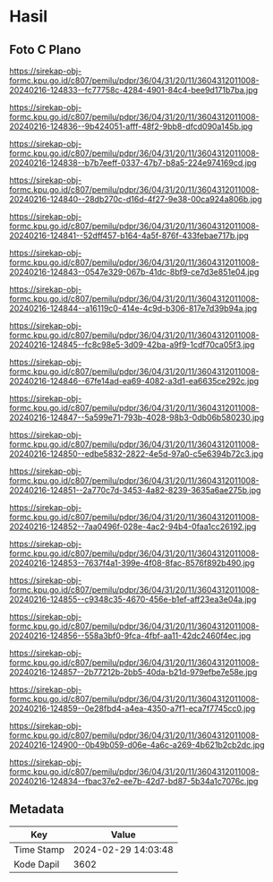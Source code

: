 # Hasil

## Foto C Plano

https://sirekap-obj-formc.kpu.go.id/c807/pemilu/pdpr/36/04/31/20/11/3604312011008-20240216-124833--fc77758c-4284-4901-84c4-bee9d171b7ba.jpg

https://sirekap-obj-formc.kpu.go.id/c807/pemilu/pdpr/36/04/31/20/11/3604312011008-20240216-124836--9b424051-afff-48f2-9bb8-dfcd090a145b.jpg

https://sirekap-obj-formc.kpu.go.id/c807/pemilu/pdpr/36/04/31/20/11/3604312011008-20240216-124838--b7b7eeff-0337-47b7-b8a5-224e974169cd.jpg

https://sirekap-obj-formc.kpu.go.id/c807/pemilu/pdpr/36/04/31/20/11/3604312011008-20240216-124840--28db270c-d16d-4f27-9e38-00ca924a806b.jpg

https://sirekap-obj-formc.kpu.go.id/c807/pemilu/pdpr/36/04/31/20/11/3604312011008-20240216-124841--52dff457-b164-4a5f-876f-433febae717b.jpg

https://sirekap-obj-formc.kpu.go.id/c807/pemilu/pdpr/36/04/31/20/11/3604312011008-20240216-124843--0547e329-067b-41dc-8bf9-ce7d3e851e04.jpg

https://sirekap-obj-formc.kpu.go.id/c807/pemilu/pdpr/36/04/31/20/11/3604312011008-20240216-124844--a16119c0-414e-4c9d-b306-817e7d39b94a.jpg

https://sirekap-obj-formc.kpu.go.id/c807/pemilu/pdpr/36/04/31/20/11/3604312011008-20240216-124845--fc8c98e5-3d09-42ba-a9f9-1cdf70ca05f3.jpg

https://sirekap-obj-formc.kpu.go.id/c807/pemilu/pdpr/36/04/31/20/11/3604312011008-20240216-124846--67fe14ad-ea69-4082-a3d1-ea6635ce292c.jpg

https://sirekap-obj-formc.kpu.go.id/c807/pemilu/pdpr/36/04/31/20/11/3604312011008-20240216-124847--5a599e71-793b-4028-98b3-0db06b580230.jpg

https://sirekap-obj-formc.kpu.go.id/c807/pemilu/pdpr/36/04/31/20/11/3604312011008-20240216-124850--edbe5832-2822-4e5d-97a0-c5e6394b72c3.jpg

https://sirekap-obj-formc.kpu.go.id/c807/pemilu/pdpr/36/04/31/20/11/3604312011008-20240216-124851--2a770c7d-3453-4a82-8239-3635a6ae275b.jpg

https://sirekap-obj-formc.kpu.go.id/c807/pemilu/pdpr/36/04/31/20/11/3604312011008-20240216-124852--7aa0496f-028e-4ac2-94b4-0faa1cc26192.jpg

https://sirekap-obj-formc.kpu.go.id/c807/pemilu/pdpr/36/04/31/20/11/3604312011008-20240216-124853--7637f4a1-399e-4f08-8fac-8576f892b490.jpg

https://sirekap-obj-formc.kpu.go.id/c807/pemilu/pdpr/36/04/31/20/11/3604312011008-20240216-124855--c9348c35-4670-456e-b1ef-aff23ea3e04a.jpg

https://sirekap-obj-formc.kpu.go.id/c807/pemilu/pdpr/36/04/31/20/11/3604312011008-20240216-124856--558a3bf0-9fca-4fbf-aa11-42dc2460f4ec.jpg

https://sirekap-obj-formc.kpu.go.id/c807/pemilu/pdpr/36/04/31/20/11/3604312011008-20240216-124857--2b77212b-2bb5-40da-b21d-979efbe7e58e.jpg

https://sirekap-obj-formc.kpu.go.id/c807/pemilu/pdpr/36/04/31/20/11/3604312011008-20240216-124859--0e28fbd4-a4ea-4350-a7f1-eca7f7745cc0.jpg

https://sirekap-obj-formc.kpu.go.id/c807/pemilu/pdpr/36/04/31/20/11/3604312011008-20240216-124900--0b49b059-d06e-4a6c-a269-4b621b2cb2dc.jpg

https://sirekap-obj-formc.kpu.go.id/c807/pemilu/pdpr/36/04/31/20/11/3604312011008-20240216-124834--fbac37e2-ee7b-42d7-bd87-5b34a1c7076c.jpg


## Metadata

| Key        | Value               |
| ---------- | ------------------- |
| Time Stamp | 2024-02-29 14:03:48 |
| Kode Dapil | 3602                |



